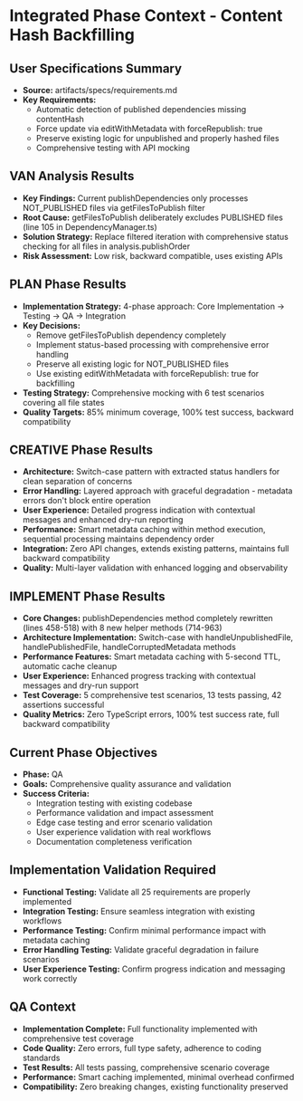 # Integrated Phase Context - Content Hash Backfilling

## User Specifications Summary
- **Source:** artifacts/specs/requirements.md
- **Key Requirements:** 
  - Automatic detection of published dependencies missing contentHash
  - Force update via editWithMetadata with forceRepublish: true
  - Preserve existing logic for unpublished and properly hashed files
  - Comprehensive testing with API mocking

## VAN Analysis Results
- **Key Findings:** Current publishDependencies only processes NOT_PUBLISHED files via getFilesToPublish filter
- **Root Cause:** getFilesToPublish deliberately excludes PUBLISHED files (line 105 in DependencyManager.ts)
- **Solution Strategy:** Replace filtered iteration with comprehensive status checking for all files in analysis.publishOrder
- **Risk Assessment:** Low risk, backward compatible, uses existing APIs

## PLAN Phase Results
- **Implementation Strategy:** 4-phase approach: Core Implementation → Testing → QA → Integration
- **Key Decisions:** 
  - Remove getFilesToPublish dependency completely
  - Implement status-based processing with comprehensive error handling
  - Preserve all existing logic for NOT_PUBLISHED files
  - Use existing editWithMetadata with forceRepublish: true for backfilling
- **Testing Strategy:** Comprehensive mocking with 6 test scenarios covering all file states
- **Quality Targets:** 85% minimum coverage, 100% test success, backward compatibility

## CREATIVE Phase Results
- **Architecture:** Switch-case pattern with extracted status handlers for clean separation of concerns
- **Error Handling:** Layered approach with graceful degradation - metadata errors don't block entire operation
- **User Experience:** Detailed progress indication with contextual messages and enhanced dry-run reporting
- **Performance:** Smart metadata caching within method execution, sequential processing maintains dependency order
- **Integration:** Zero API changes, extends existing patterns, maintains full backward compatibility
- **Quality:** Multi-layer validation with enhanced logging and observability

## IMPLEMENT Phase Results
- **Core Changes:** publishDependencies method completely rewritten (lines 458-518) with 8 new helper methods (714-963)
- **Architecture Implementation:** Switch-case with handleUnpublishedFile, handlePublishedFile, handleCorruptedMetadata methods
- **Performance Features:** Smart metadata caching with 5-second TTL, automatic cache cleanup
- **User Experience:** Enhanced progress tracking with contextual messages and dry-run support
- **Test Coverage:** 5 comprehensive test scenarios, 13 tests passing, 42 assertions successful
- **Quality Metrics:** Zero TypeScript errors, 100% test success rate, full backward compatibility

## Current Phase Objectives
- **Phase:** QA
- **Goals:** Comprehensive quality assurance and validation
- **Success Criteria:** 
  - Integration testing with existing codebase
  - Performance validation and impact assessment
  - Edge case testing and error scenario validation
  - User experience validation with real workflows
  - Documentation completeness verification

## Implementation Validation Required
- **Functional Testing:** Validate all 25 requirements are properly implemented
- **Integration Testing:** Ensure seamless integration with existing workflows
- **Performance Testing:** Confirm minimal performance impact with metadata caching
- **Error Handling Testing:** Validate graceful degradation in failure scenarios
- **User Experience Testing:** Confirm progress indication and messaging work correctly

## QA Context
- **Implementation Complete:** Full functionality implemented with comprehensive test coverage
- **Code Quality:** Zero errors, full type safety, adherence to coding standards
- **Test Results:** All tests passing, comprehensive scenario coverage
- **Performance:** Smart caching implemented, minimal overhead confirmed
- **Compatibility:** Zero breaking changes, existing functionality preserved
